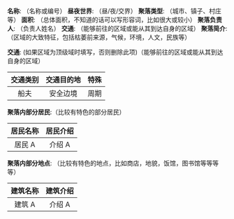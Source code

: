 **名称**: （名称或编号）
**昼夜世界**: （昼/夜/交界）
**聚落类型**: （城市、镇子、村庄等）
**面积**: （总体面积，不知道的话可以写形容词，比如很大或较小）
**聚落负责人**: （负责人姓名）
**交通**: （能够前往的区域或能从其到达自身的区域）
**聚落简介**: （区域的大致特征，包括枯萎前来源，气候，环境，人文，民族等）

**交通**: (如果区域为顶级域时填写，否则删除此项)（能够前往的区域或能从其到达自身的区域）

|交通类别|交通目的地|特殊|
|:---:|:---:|:---:|
|船夫|安全边境|周期|

**聚落内部分居民**:（比较有特色的部分居民）

|居民名称|居民介绍|
|:---:|:---:|
|居民 A|介绍 A|

**聚落内部分地点**: （比较有特色的地点，比如商店，地貌，饭馆，图书馆等等等等）

|建筑名称|建筑介绍|
|:---:|:---:|
|建筑 A|介绍 A|

